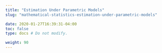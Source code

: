 ```yaml
---
title: "Estimation Under Parametric Models"
slug: "mathematical-statistics-estimation-under-parametric-models"

date: 2020-01-27T16:39:31-04:00
toc: false
type: docs # Do not modify.

weight: 90
---
```

